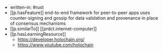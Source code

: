 


- written-in: #rust
- [[p.hasFeature]] end-to-end framework for peer-to-peer apps uses counter-signing and gossip for data validation and provenance in place of consensus mechanisms
- [[p.similarTo]] [[prdct.internet-computer]]
- [[p.hasLearningResource]] 
  - https://developer.holochain.org/
  - https://www.youtube.com/holochain
